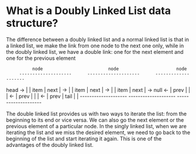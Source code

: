 # What is a Doubly Linked List data structure? 

The difference between a doubly linked list and a normal linked list is that in a linked list, we make the link from one node to the next one only, while in the doubly linked list, we have a double link: one for the next element and one for the previous element

              node                         node                      node
         --------------------      --------------------      --------------------
head -> |      | item | next | -> |      | item | next | -> |      | item | next | -> null
     <- | prev |      |      | <- | prev |      |      | <- | prev | tail |      |
         --------------------      --------------------      --------------------

The double linked list provides us with two ways to iterate the list: from the beginning to its end or vice versa. We can also go the next element or the previous element of a particular node. In the singly linked list, when we are iterating the list and we miss the desired element, we need to go back to the beginning of the list and start iterating it again. This is one of the advantages of the doubly linked list.